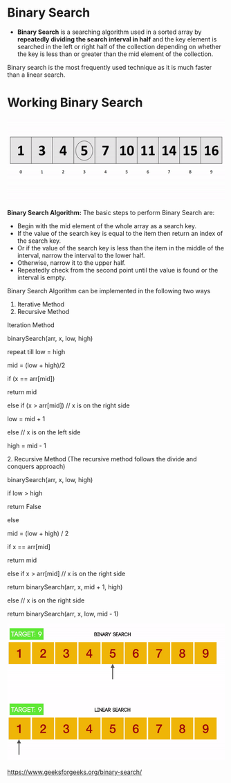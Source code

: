 # Binary Search

-   **Binary Search** is a searching algorithm used in a sorted array by **repeatedly dividing the search interval in half** and the key element is searched in the left or right half of the collection depending on whether the key is less than or greater than the mid element of the collection.

Binary search is the most frequently used technique as it is much faster than a linear search.

# Working Binary Search

![Binary Search in Java](media/d4f2666371b9955e2b78f0a3376e7ce4.gif)

**Binary Search Algorithm:** The basic steps to perform Binary Search are:

-   Begin with the mid element of the whole array as a search key.
-   If the value of the search key is equal to the item then return an index of the search key.
-   Or if the value of the search key is less than the item in the middle of the interval, narrow the interval to the lower half.
-   Otherwise, narrow it to the upper half.
-   Repeatedly check from the second point until the value is found or the interval is empty.

Binary Search Algorithm can be implemented in the following two ways

1.  Iterative Method
2.  Recursive Method

Iteration Method

binarySearch(arr, x, low, high)

repeat till low = high

mid = (low + high)/2

if (x == arr[mid])

return mid

else if (x \> arr[mid]) // x is on the right side

low = mid + 1

else // x is on the left side

high = mid - 1

2\. Recursive Method (The recursive method follows the divide and conquers approach)

binarySearch(arr, x, low, high)

if low \> high

return False

else

mid = (low + high) / 2

if x == arr[mid]

return mid

else if x \> arr[mid] // x is on the right side

return binarySearch(arr, x, mid + 1, high)

else // x is on the right side

return binarySearch(arr, x, low, mid - 1)

![Binary Search - JavaScript](media/08327c46dbd718a1d2c0c65bd05b801b.gif)

https://www.geeksforgeeks.org/binary-search/
